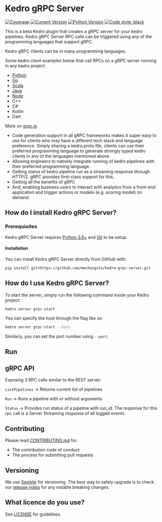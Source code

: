 # Kedro gRPC Server

[![Coverage](https://img.shields.io/badge/coverage-100%25-brightgreen.svg)]()
[![Current Version](https://img.shields.io/badge/current%20version-0.1-yellow.svg)]()
[![Python Version](https://img.shields.io/badge/python-3.6%20%7C%203.7-blue.svg)]()
[![Code style: black](https://img.shields.io/badge/code%20style-black-000000.svg)](https://github.com/ambv/black)

This is a beta Kedro plugin that creates a gRPC server for your kedro pipelines. Kedro gRPC Server RPC calls can be triggered using any of the programming languages that support gRPC.

Kedro gRPC clients can be in many programming languages.

Some kedro client examples below that call RPCs on a gRPC server running in any kedro project:
- [Python]()
- [Go]()
- [Scala]()
- [Java]()
- [Node]()
- C++
- C#
- Kotlin
- Dart

More on [grpc.io](https://grpc.io)

 - Code generation support in all gRPC frameworks makes it super easy to use for clients who may have a different tech stack and language preference. Simply sharing a kedro.proto file, clients can use their preferred programming language to generate strongly typed kedro clients in any of the languages mentioned above.
 - Allowing engineers to natively integrate running of kedro pipelines with their preferred programming language.
 - Getting status of kedro pipeline run as a streaming response through HTTP/2. gRPC provides first-class support for this.
 - Getting all the benefits of gRPC
 - And, enabling business users to interact with analytics from a front-end application and trigger actions or models (e.g. scoring  model) on demand.


## How do I install Kedro gRPC Server?

### Prerequisites

Kedro gRPC Server requires [Python 3.6+](https://realpython.com/installing-python/) and [Git](https://help.github.com/en/github/getting-started-with-github/set-up-git) to be setup.

#### Installation

You can install Kedro gRPC Server directly from GitHub with:

```bash
pip install git+https://github.com/mmchougule/kedro-grpc-server.git
```

## How do I use Kedro gRPC Server?

To start the server, simply run the following command inside your Kedro project:

```bash
kedro server grpc-start
```

You can specify the host through the flag like so:

```bash
kedro server grpc-start --host
```

Similarly, you can set the port number using `--port`.

## Run

## gRPC API

Exposing 3 RPC calls similar to the REST server:

`ListPipelines` -> Returns current list of pipelines

`Run` -> Runs a pipeline with or without arguments

`Status` -> Provides run status of a pipeline with run_id.
The response for this rpc call is a Server Streaming response of all logged events.

## Contributing

Please read [CONTRIBUTING.md](CONTRIBUTING.md) for:
* The contribution code of conduct
* The process for submitting pull requests

## Versioning

We use [SemVer](http://semver.org/) for versioning. The best way to safely upgrade is to check our [release notes](RELEASE.md) for any notable breaking changes.

## What licence do you use?

See [LICENSE](LICENSE.md) for guidelines.
